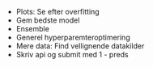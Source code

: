 - Plots: Se efter overfitting
- Gem bedste model
- Ensemble
- Generel hyperparemteroptimering
- Mere data: Find vellignende datakilder
- Skriv api og submit med 1 - preds
